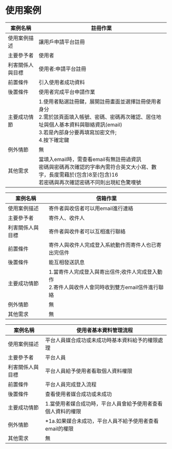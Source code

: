 # 使用案例

|案例名稱|註冊作業|
|----|-----|
|使用案例描述|讓用戶申請平台註冊
|主要參予者|使用者
|利害關係人與目標|使用者:申請平台註冊
|前置條件|引入使用者成功資料
|後置條件|使用者完成平台申請作業
|主要成功情節|1.使用者點選註冊鍵，展開註冊畫面並選擇註冊使用者身分<br>2.需於該⾴⾯填入帳號、密碼、密碼再次確認、居住地址與個人基本資料與聯絡資訊(email)<br>3.若是內部身分要再填寫加密文件;<br>4.按下確定鍵
|例外情節|無
|其他需求|當填入email時，需查看email有無註冊過資訊<br>密碼與密碼再次確認的字串內需符合英文⼤⼩寫、數字，⻑度需藉於(包含)8⾄(包含)16<br>若密碼與再次確認密碼不同則出現紅色驚嘆號

|案例名稱|信箱作業|
|----|-----|
|使用案例描述|寄件者與收信者可以用email進行連絡
|主要參予者|寄件人、收件人
|利害關係人與目標|寄件者與收件者可以互相進行聯絡
|前置條件|寄件人與收件人完成登入系統動作而寄件人也已寄出完信件
|後置條件|能互相發送訊息
|主要成功情節|1.當寄件人完成登入與寄出信件;收件人完成登入動作<br>2.寄件人與收件人會同時收到雙方email信件進行聯絡
|例外情節|無
|其他需求|無

|案例名稱|使用者基本資料管理流程
|----|-----|
|使用案例描述|平台人員媒合成功或未成功時基本資料給予的權限處理
|主要參予者|平台人員
|利害關係人與目標|平台人員給予使用者看取個人資料權限
|前置條件|平台人員完成登入流程
|後置條件|查看使用者媒合成功或未成功
|主要成功情節|1.當使用者媒合成功時，平台人員會給予使用者查看個人資料的權限
|例外情節|*1a.如果媒合未成功，平台人員不給予使用者查看email的權限
|其他需求|無
